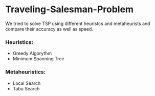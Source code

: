 # Traveling-Salesman-Problem

We tried to solve TSP using different heuristcs and metaheurists and compare their accuracy as well as speed.

### Heuristics:
 - Greedy Algorythm
 - Minimum Spanning Tree
 
### Metaheuristics:
 - Local Search
 - Tabu Search
